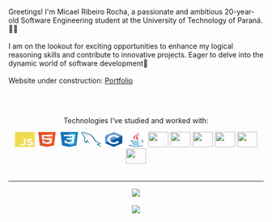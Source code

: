 Greetings! I'm Micael Ribeiro Rocha, a passionate and ambitious 20-year-old Software Engineering student at the University of Technology of Paraná. 👨‍🎓
<br>
<br>
I am on the lookout for exciting opportunities to enhance my logical reasoning skills and contribute to innovative projects. Eager to delve into the dynamic world of software development🚀
<br>
<br>
Website under construction: [Portfolio](micaelrocha.com)

<br/>
<br/>

<p align="center">Technologies I've studied and worked with:</p>

<div align="center">
  <img alt="" height="30" width="40" src="https://raw.githubusercontent.com/devicons/devicon/master/icons/javascript/javascript-plain.svg">
  <img alt="" height="30" width="40" src="https://raw.githubusercontent.com/devicons/devicon/master/icons/html5/html5-original.svg">
  <img alt="" height="30" width="40" src="https://raw.githubusercontent.com/devicons/devicon/master/icons/css3/css3-original.svg">
  <img alt="" height="30" width="40" src="https://raw.githubusercontent.com/devicons/devicon/master/icons/mysql/mysql-original.svg">
  <img alt="" height="30" width="40" src="https://raw.githubusercontent.com/devicons/devicon/master/icons/c/c-original.svg">
  <img alt="" height="30" width="40" src="https://raw.githubusercontent.com/devicons/devicon/master/icons/java/java-original.svg">
  <img alt="" height="30" width="40" src="https://cdn.jsdelivr.net/gh/devicons/devicon/icons/go/go-original-wordmark.svg">
  <img alt="" height="30" width="40" src="https://cdn.jsdelivr.net/gh/devicons/devicon/icons/postgresql/postgresql-original.svg">
  <img alt="" height="30" width="40" src="https://cdn.jsdelivr.net/gh/devicons/devicon/icons/redis/redis-plain-wordmark.svg">
  <img alt="" height="30" width="40" src="https://cdn.jsdelivr.net/gh/devicons/devicon/icons/docker/docker-plain-wordmark.svg">
  <img alt="" height="30" width="40" src="https://cdn.jsdelivr.net/gh/devicons/devicon/icons/figma/figma-original.svg">
  <img alt="" height="30" width="40" src="https://cdn.jsdelivr.net/gh/devicons/devicon/icons/spring/spring-original.svg">
</div>
    
<br/>

<hr>

<p align="center">
  <img height="180em" src="https://github-readme-stats.vercel.app/api?username=eu-micaeu&show_icons=true&theme=dark"/>
</p>

<p align="center">
  <img height="180em" src="https://github-readme-stats.vercel.app/api/top-langs/?username=eu-micaeu&layout=compact&langs_count=7&theme=dark"/>
</p>



